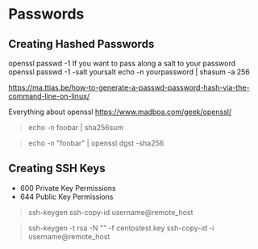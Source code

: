 # Passwords

## Creating Hashed Passwords

openssl passwd -1
If you want to pass along a salt to your password
openssl passwd -1 -salt yoursalt
echo -n yourpassword | shasum -a 256

https://ma.ttias.be/how-to-generate-a-passwd-password-hash-via-the-command-line-on-linux/

Everything about openssl
https://www.madboa.com/geek/openssl/


> echo -n foobar | sha256sum

> echo -n "foobar" | openssl dgst -sha256

## Creating SSH Keys

- 600 Private Key Permissions 
- 644 Public Key Permissions 

> ssh-keygen
> ssh-copy-id username@remote_host

> ssh-keygen -t rsa -N "" -f centostest.key
> ssh-copy-id -i username@remote_host

> 

